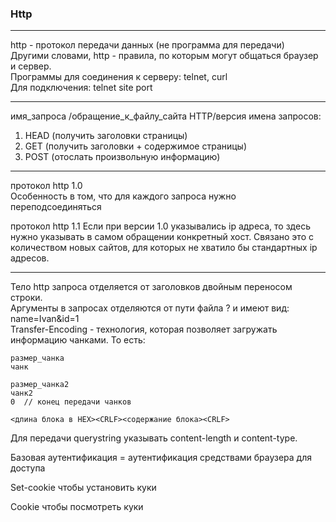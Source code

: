 ### Http
---
http - протокол передачи данных (не программа для передачи)  
Другими словами, http - правила, по которым могут общаться браузер и сервер.  
Программы для соединения к серверу: telnet, curl  
Для подключения: telnet site port

--- 
имя_запроса /обращение_к_файлу_сайта HTTP/версия 
имена запросов:
1. HEAD (получить заголовки страницы)
2. GET (получить заголовки + содержимое страницы)
3. POST (отослать произвольную информацию)  
---

протокол http 1.0  
Особенность в том, что для каждого запроса нужно переподсоединяться

протокол http 1.1
Если при версии 1.0 указывались ip адреса, то здесь нужно указывать в самом обращении конкретный хост. Связано это с количеством новых сайтов, для которых не хватило бы стандартных ip адресов.  

---
Тело http запроса отделяется от заголовков двойным переносом строки.  
Аргументы в запросах отделяются от пути файла ? и имеют вид: name=Ivan&id=1  
Transfer-Encoding - технология, которая позволяет загружать информацию чанками. То есть:  
```
размер_чанка  
чанк  

размер_чанка2  
чанк2  
0  // конец передачи чанков

<длина блока в HEX><CRLF><содержание блока><CRLF>
```
Для передачи querystring указывать content-length и content-type.

Базовая аутентификация = аутентификация средствами браузера для доступа

Set-cookie чтобы установить куки

Cookie чтобы посмотреть куки

